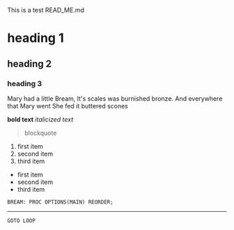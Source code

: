 This is a test READ_ME.md

# heading 1
## heading 2
### heading 3

Mary had a little Bream,
It's scales was burnished bronze.
And everywhere that Mary went
She fed it buttered scones

**bold text**
*italicized text*
> blockquote
1. first item
2. second item
3. third item
- first item
- second item
- third item

`BREAM: PROC OPTIONS(MAIN) REORDER;`

---

`GOTO LOOP`